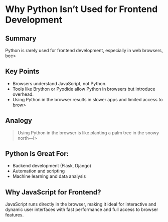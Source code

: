 # Why Python Isn’t Used for Frontend Development

## Summary
Python is rarely used for frontend development, especially in web browsers, bec>

## Key Points
- Browsers understand JavaScript, not Python.
- Tools like Brython or Pyodide allow Python in browsers but introduce overhead.
- Using Python in the browser results in slower apps and limited access to brow>

## Analogy
> Using Python in the browser is like planting a palm tree in the snowy north—i>

## Python Is Great For:
- Backend development (Flask, Django)
- Automation and scripting
- Machine learning and data analysis

## Why JavaScript for Frontend?  
JavaScript runs directly in the browser, making it ideal for interactive and dynamic user interfaces with fast performance and full access to browser features.

